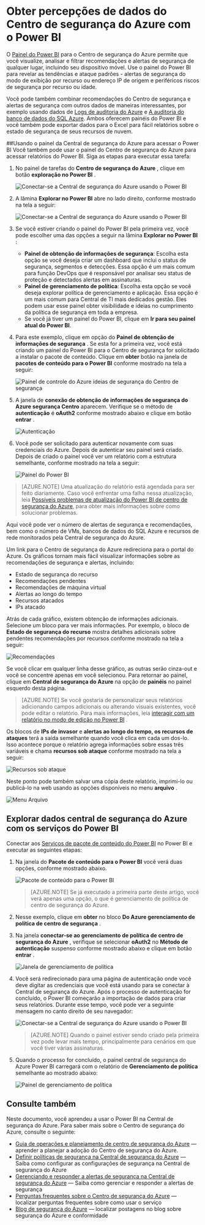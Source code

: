 <properties
   pageTitle="Obter percepções de dados do Centro de segurança do Azure com o Power BI | Microsoft Azure"
   description="O pacote de conteúdo do Centro de segurança do Azure Power BI torna mais fácil encontrar alertas de segurança, recomendações, ataque recursos e tendências, com base em um conjunto de dados que foi criado para o relatório."
   services="security-center"
   documentationCenter="na"
   authors="YuriDio"
   manager="swadhwa"
   editor=""/>

<tags
   ms.service="security-center"
   ms.devlang="na"
   ms.topic="hero-article"
   ms.tgt_pltfrm="na"
   ms.workload="na"
   ms.date="09/22/2016"
   ms.author="yurid"/>

# <a name="get-insights-from-azure-security-center-data-with-power-bi"></a>Obter percepções de dados do Centro de segurança do Azure com o Power BI
O [Painel do Power BI](http://aka.ms/azure-security-center-power-bi) para o Centro de segurança do Azure permite que você visualize, analisar e filtrar recomendações e alertas de segurança de qualquer lugar, incluindo seu dispositivo móvel. Use o painel do Power BI para revelar as tendências e ataque padrões - alertas de segurança do modo de exibição por recurso ou endereço IP de origem e periféricos riscos de segurança por recurso ou idade. 

Você pode também combinar recomendações do Centro de segurança e alertas de segurança com outros dados de maneiras interessantes, por exemplo usando dados de [Logs de auditoria do Azure](https://powerbi.microsoft.com/blog/monitor-azure-audit-logs-with-power-bi/) e [A auditoria do banco de dados do SQL Azure](https://powerbi.microsoft.com/blog/monitor-your-azure-sql-database-auditing-activity-with-power-bi/). Ambos oferecem painéis do Power BI e você também pode exportar dados para o Excel para fácil relatórios sobre o estado de segurança de seus recursos de nuvem.

##<a name="using-azure-security-center-dashboard-to-access-power-bi"></a>Usando o painel da Central de segurança do Azure para acessar o Power BI
Você também pode usar o painel do Centro de segurança do Azure para acessar relatórios do Power BI. Siga as etapas para executar essa tarefa: 

1. No painel de tarefas do **Centro de segurança do Azure** , clique em botão **exploração no Power BI** .

    ![Conectar-se a Central de segurança do Azure usando o Power BI](./media/security-center-powerbi/security-center-powerbi-fig1-new10.png) 

2. A lâmina **Explorar no Power BI** abre no lado direito, conforme mostrado na tela a seguir:

    ![Conectar-se a Central de segurança do Azure usando o Power BI](./media/security-center-powerbi/security-center-powerbi-fig1-new2.png)

3. Se você estiver criando o painel do Power BI pela primeira vez, você pode escolher uma das opções a seguir na lâmina **Explorar no Power BI** : 

    - **Painel de obtenção de informações de segurança**: Escolha esta opção se você deseja criar um dashboard que inclui o status de segurança, segmentos e detecções. Essa opção é um mais comum para função DevOps que é responsável por analisar seu status de proteção e detectados alertas em assinaturas.
    - **Painel de gerenciamento de política**: Escolha esta opção se você deseja explorar política de gerenciamento e aplicação.  Essa opção é um mais comum para Central de TI mais dedicados gestão. Eles podem usar esse painel obter visibilidade e ideias no cumprimento da política de segurança em toda a empresa.
    - Se você já tiver um painel do Power BI, clique em **Ir para seu painel atual do Power BI**.

4. Para este exemplo, clique em opção do **Painel de obtenção de informações de segurança** . Se esta for a primeira vez, você está criando um painel do Power BI para o Centro de segurança for solicitado a instalar o pacote de conteúdo. Clique em **obter** botão na janela de **pacotes de conteúdo para o Power BI** conforme mostrado na tela a seguir:

    ![Painel de controle do Azure ideias de segurança do Centro de segurança](./media/security-center-powerbi/security-center-powerbi-fig1-new3.png)

5. A janela de **conexão de obtenção de informações de segurança do Azure segurança Centro** aparecem. Verifique se o método de **autenticação** é **oAuth2** conforme mostrado abaixo e clique em botão **entrar** .
    
    ![Autenticação](./media/security-center-powerbi/security-center-powerbi-fig1-new4.png)

6. Você pode ser solicitado para autenticar novamente com suas credenciais do Azure. Depois de autenticar seu painel será criado. Depois de criado o painel você ver um relatório com a estrutura semelhante, conforme mostrado na tela a seguir:

    ![Painel do Power BI](./media/security-center-powerbi/security-center-powerbi-fig1-new5.png)


> [AZURE.NOTE] Uma atualização do relatório está agendada para ser feito diariamente. Caso você enfrentar uma falha nessa atualização, leia [Possíveis problemas de atualização do Power BI de centro de segurança do Azure](https://blogs.msdn.microsoft.com/azuresecurity/2016/04/07/azure-security-center-power-bi-refresh-fails/), para obter mais informações sobre como solucionar problemas.

Aqui você pode ver o número de alertas de segurança e recomendações, bem como o número de VMs, bancos de dados do SQL Azure e recursos de rede monitorados pela Central de segurança do Azure.

Um link para o Centro de segurança do Azure redireciona para o portal do Azure. Os gráficos tornam mais fácil visualizar informações sobre as recomendações de segurança e alertas, incluindo:

- Estado de segurança do recurso
- Recomendações pendentes
- Recomendações de máquina virtual
- Alertas ao longo do tempo
- Recursos atacados
- IPs atacado

Atrás de cada gráfico, existem obtenção de informações adicionais. Selecione um bloco para ver mais informações. Por exemplo, o bloco de **Estado de segurança do recurso** mostra detalhes adicionais sobre pendentes recomendações por recursos conforme mostrado na tela a seguir:

![Recomendações](./media/security-center-powerbi/security-center-powerbi-fig1-new6.png)

Se você clicar em qualquer linha desse gráfico, as outras serão cinza-out e você se concentre apenas em você selecionou. Para retornar ao painel, clique em **Central de segurança do Azure** na opção de **painéis** no painel esquerdo desta página.

> [AZURE.NOTE] Se você gostaria de personalizar seus relatórios adicionando campos adicionais ou alterando visuais existentes, você pode editar o relatório. Para mais informações, leia [interagir com um relatório no modo de edição no Power BI](https://powerbi.microsoft.com/documentation/powerbi-service-interact-with-a-report-in-editing-view/) .

Os blocos de **IPs de invasor** e **alertas ao longo do tempo, os recursos de ataques** terá a saída semelhante quando você clica em cada um dos-lo. Isso acontece porque o relatório agrega informações sobre essas três variáveis e chama **recursos sob ataque** conforme mostrado na tela a seguir:

![Recursos sob ataque](./media/security-center-powerbi/security-center-powerbi-fig1-new7.png)

Neste ponto pode também salvar uma cópia deste relatório, imprimi-lo ou publicá-lo na web usando as opções disponíveis no menu **arquivo** .

![Menu Arquivo](./media/security-center-powerbi/security-center-powerbi-fig8.png)

## <a name="exploring-your-azure-security-center-data-with-power-bi-services"></a>Explorar dados central de segurança do Azure com os serviços do Power BI

Conectar aos [Serviços de pacote de conteúdo do Power BI](https://msit.powerbi.com/groups/me/getdata/services) no Power BI e executar as seguintes etapas:

1. Na janela do **Pacote de conteúdo para o Power BI** você verá duas opções, conforme mostrado abaixo.

    ![Pacote de conteúdo para o Power BI](./media/security-center-powerbi/security-center-powerbi-fig1-new.png)

    >[AZURE.NOTE] Se já executado a primeira parte deste artigo, você verá apenas uma opção, o que é gerenciamento de política de centro de segurança do Azure.

2. Nesse exemplo, clique em **obter** no bloco **Do Azure gerenciamento de política de centro de segurança** .

3. Na janela **conectar-se ao gerenciamento de política de centro de segurança do Azure** , verifique se selecionar **oAuth2** no **Método de autenticação** suspenso conforme mostrado abaixo e clique em botão **entrar** .

    ![Janela de gerenciamento de política](./media/security-center-powerbi/security-center-powerbi-fig1-new8.png)

4. Você será redirecionado para uma página de autenticação onde você deve digitar as credenciais que você está usando para se conectar à Central de segurança do Azure. Após o processo de autenticação for concluído, o Power BI começarão a importação de dados para criar seus relatórios. Durante esse tempo, você pode ver a seguinte mensagem no canto direito de seu navegador:

    ![Conectar-se a Central de segurança do Azure usando o Power BI](./media/security-center-powerbi/security-center-powerbi-fig4.png)

    >[AZURE.NOTE] Quando o painel estiver sendo criado pela primeira vez pode levar mais tempo, principalmente para cenários em que você tiver várias assinaturas. 

5. Quando o processo for concluído, o painel central de segurança do Azure Power BI carregará com o relatório de **Gerenciamento de política** semelhante ao mostrado abaixo:

    ![Painel de gerenciamento de política](./media/security-center-powerbi/security-center-powerbi-fig1-new9.png)

## <a name="see-also"></a>Consulte também
Neste documento, você aprendeu a usar o Power BI na Central de segurança do Azure. Para saber mais sobre o Centro de segurança do Azure, consulte o seguinte:

- [Guia de operações e planejamento de centro de segurança do Azure](security-center-planning-and-operations-guide.md) — aprender a planejar a adoção do Centro de segurança do Azure.
- [Definir políticas de segurança na Central de segurança do Azure](security-center-policies.md) — Saiba como configurar as configurações de segurança na Central de segurança do Azure
- [Gerenciando e responder a alertas de segurança na Central de segurança do Azure](security-center-managing-and-responding-alerts.md) — Saiba como gerenciar e responder a alertas de segurança
- [Perguntas frequentes sobre o Centro de segurança do Azure](security-center-faq.md) — localizar perguntas frequentes sobre como usar o serviço
- [Blog de segurança do Azure](http://blogs.msdn.com/b/azuresecurity/) — localizar postagens no blog sobre segurança do Azure e conformidade
